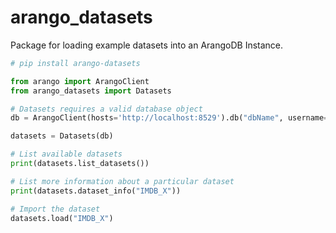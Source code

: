 # arango_datasets
Package for loading example datasets into an ArangoDB Instance.

```py
# pip install arango-datasets

from arango import ArangoClient
from arango_datasets import Datasets

# Datasets requires a valid database object 
db = ArangoClient(hosts='http://localhost:8529').db("dbName", username="root", password="")

datasets = Datasets(db)

# List available datasets
print(datasets.list_datasets())

# List more information about a particular dataset
print(datasets.dataset_info("IMDB_X"))

# Import the dataset
datasets.load("IMDB_X")
```
